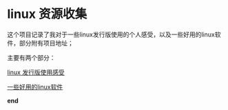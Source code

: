# linux 资源收集

这个项目记录了我对于一些linux发行版使用的个人感受，以及一些好用的linux软件，部分附有项目地址；

主要有两个部分：

[linux 发行版使用感受](./linux_version.md)

[一些好用的linux软件](./linux_software.md)


**end**

